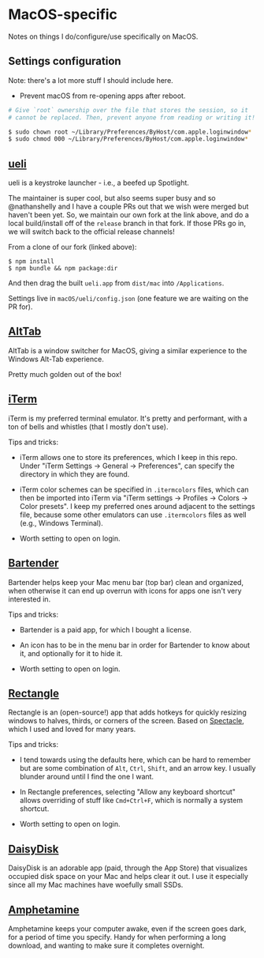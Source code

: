 # MacOS-specific

Notes on things I do/configure/use specifically on MacOS.

## Settings configuration

Note: there's a lot more stuff I should include here.

- Prevent macOS from re-opening apps after reboot.

```sh
# Give `root` ownership over the file that stores the session, so it
# cannot be replaced. Then, prevent anyone from reading or writing it!

$ sudo chown root ~/Library/Preferences/ByHost/com.apple.loginwindow*
$ sudo chmod 000 ~/Library/Preferences/ByHost/com.apple.loginwindow*
```

## [ueli](https://github.com/natasha-codes/ueli)

ueli is a keystroke launcher - i.e., a beefed up Spotlight.

The maintainer is super cool, but also seems super busy and so @nathanshelly and
I have a couple PRs out that we wish were merged but haven't been yet. So, we
maintain our own fork at the link above, and do a local build/install off of the
`release` branch in that fork. If those PRs go in, we will switch back to the
official release channels!

From a clone of our fork (linked above):

```
$ npm install
$ npm bundle && npm package:dir
```

And then drag the built `ueli.app` from `dist/mac` into `/Applications`.

Settings live in `macOS/ueli/config.json` (one feature we are waiting on the PR for).

## [AltTab](https://github.com/lwouis/alt-tab-macos)

AltTab is a window switcher for MacOS, giving a similar experience to the Windows
Alt-Tab experience.

Pretty much golden out of the box!

## [iTerm](https://iterm2.com)

iTerm is my preferred terminal emulator. It's pretty and performant, with a ton of
bells and whistles (that I mostly don't use).

Tips and tricks:

- iTerm allows one to store its preferences, which I keep in this repo. Under "iTerm
  Settings -> General -> Preferences", can specify the directory in which they are found.

- iTerm color schemes can be specified in `.itermcolors` files, which can then be imported
  into iTerm via "iTerm settings -> Profiles -> Colors -> Color presets". I keep my
  preferred ones around adjacent to the settings file, because some other emulators can use
  `.itermcolors` files as well (e.g., Windows Terminal).

- Worth setting to open on login.

## [Bartender](https://www.macbartender.com)

Bartender helps keep your Mac menu bar (top bar) clean and organized, when otherwise it can
end up overrun with icons for apps one isn't very interested in.

Tips and tricks:

- Bartender is a paid app, for which I bought a license.

- An icon has to be in the menu bar in order for Bartender to know about it, and optionally
  for it to hide it.

- Worth setting to open on login.

## [Rectangle](https://www.rectangleapp.com)

Rectangle is an (open-source!) app that adds hotkeys for quickly resizing windows to halves,
thirds, or corners of the screen. Based on [Spectacle](https://spectacleapp.com), which I used
and loved for many years.

Tips and tricks:

- I tend towards using the defaults here, which can be hard to remember but are some
  combination of `Alt`, `Ctrl`, `Shift`, and an arrow key. I usually blunder around until I
  find the one I want.

- In Rectangle preferences, selecting "Allow any keyboard shortcut" allows overriding of stuff
  like `Cmd+Ctrl+F`, which is normally a system shortcut.

- Worth setting to open on login.

## [DaisyDisk](https://daisydiskapp.com)

DaisyDisk is an adorable app (paid, through the App Store) that visualizes occupied disk space on
your Mac and helps clear it out. I use it especially since all my Mac machines have woefully small
SSDs.

## [Amphetamine](https://apps.apple.com/us/app/amphetamine/id937984704)

Amphetamine keeps your computer awake, even if the screen goes dark, for a period of time you
specify. Handy for when performing a long download, and wanting to make sure it completes overnight.
